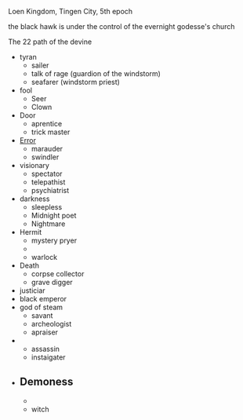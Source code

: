 Loen Kingdom, Tingen City, 5th epoch

the black hawk is under the control of the evernight godesse's church

The 22 path of the devine
  * tyran 
    - sailer
    - talk of rage (guardion of the windstorm) 
    - seafarer (windstorm priest) 
  * fool
    - Seer 
    - Clown
  * Door
    - aprentice
    - trick master
  * [Error](Error)
    - marauder
    - swindler
  * visionary
    - spectator
    - telepathist
    - psychiatrist
  * darkness
    - sleepless
    - Midnight poet 
    - Nightmare 
  * Hermit
    - mystery pryer
    - 
    - warlock
  * Death
    - corpse collector
    - grave digger
  * justiciar
  * black emperor
  * god of steam
    - savant
    - archeologist
    - apraiser
  * 
    - assassin
    - instaigater
  * Demoness
    - 
    - 
    - witch
 
